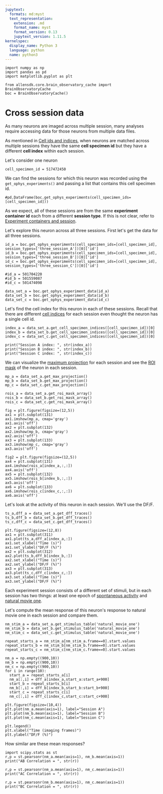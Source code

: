 ```yaml
---
jupytext:
  formats: md:myst
  text_representation:
    extension: .md
    format_name: myst
    format_version: 0.13
    jupytext_version: 1.11.5
kernelspec:
  display_name: Python 3
  language: python
  name: python3
---
```

```{code-cell} ipython3
import numpy as np
import pandas as pd
import matplotlib.pyplot as plt
```
```{code-cell} ipython3
from allensdk.core.brain_observatory_cache import BrainObservatoryCache
boc = BrainObservatoryCache()
```

# Cross session data

As many neurons are imaged across multiple session, many analyses require accessing data for those neurons from multiple data files. 

As mentioned in [Cell ids and indices](vc2p-session-data.md), when neurons are matched across multiple sessions they have the same <b>cell specimen id</b> but they have a different <b>cell index</b> within each session. 

Let's consider one neuron

```{code-cell} ipython3
cell_specimen_id = 517472450
```

We can find the sessions for which this neuron was recorded using the `get_ophys_experiments()` and passing a list that contains this cell specimen id.

```{code-cell} ipython3
#pd.DataFrame(boc.get_ophys_experiments(cell_specimen_ids=[cell_specimen_id]))
```

As we expect, all of these sessions are from the same <b>experiment container id</b> each from a different <b>session type</b>. If this is not clear, refer to [Experiment containers and session](experiment_containers_sessions).

Let's explore this neuron across all three sessions. First let's get the data for all three sessions.

```{code-cell} ipython3
id_a = boc.get_ophys_experiments(cell_specimen_ids=[cell_specimen_id], session_types=['three_session_A'])[0]['id']
id_b = boc.get_ophys_experiments(cell_specimen_ids=[cell_specimen_id], session_types=['three_session_B'])[0]['id']
id_c = boc.get_ophys_experiments(cell_specimen_ids=[cell_specimen_id], session_types=['three_session_C'])[0]['id']

#id_a = 501704220
#id_b = 501559087
#id_c = 501474098	

data_set_a = boc.get_ophys_experiment_data(id_a)
data_set_b = boc.get_ophys_experiment_data(id_b)
data_set_c = boc.get_ophys_experiment_data(id_c)
```

Let's find the cell index for this neuron in each of these sessions. Recall that there are different [cell indices](cell_ids_indices) for each session even thought the neuron has a single cell id.

```{code-cell} ipython3
index_a = data_set_a.get_cell_specimen_indices([cell_specimen_id])[0]
index_b = data_set_b.get_cell_specimen_indices([cell_specimen_id])[0]
index_c = data_set_c.get_cell_specimen_indices([cell_specimen_id])[0]

print("Session A index: ", str(index_a))
print("Session B index: ", str(index_b))
print("Session C index: ", str(index_c))
```

We can visualize the [maximum projection](maximum_projection) for each session and see the [ROI mask](roi_mask) of the neuron in each session.

```{code-cell} ipython3
mp_a = data_set_a.get_max_projection()
mp_b = data_set_b.get_max_projection()
mp_c = data_set_c.get_max_projection()

rois_a = data_set_a.get_roi_mask_array()
rois_b = data_set_b.get_roi_mask_array()
rois_c = data_set_c.get_roi_mask_array()

fig = plt.figure(figsize=(12,5))
ax1 = plt.subplot(131)
ax1.imshow(mp_a, cmap='gray')
ax1.axis('off')
ax2 = plt.subplot(132)
ax2.imshow(mp_b, cmap='gray')
ax2.axis('off')
ax3 = plt.subplot(133)
ax3.imshow(mp_c, cmap='gray')
ax3.axis('off')

fig2 = plt.figure(figsize=(12,5))
ax4 = plt.subplot(131)
ax4.imshow(rois_a[index_a,:,:])
ax4.axis('off')
ax5 = plt.subplot(132)
ax5.imshow(rois_b[index_b,:,:])
ax5.axis('off')
ax6 = plt.subplot(133)
ax6.imshow(rois_c[index_c,:,:])
ax6.axis('off')
```

Let's look at the activity of this neuron in each session. We'll use the DF/F.

```{code-cell} ipython3
ts_a,dff_a = data_set_a.get_dff_traces()
ts_b,dff_b = data_set_b.get_dff_traces()
ts_c,dff_c = data_set_c.get_dff_traces()

plt.figure(figsize=(12,8))
ax1 = plt.subplot(311)
ax1.plot(ts_a,dff_a[index_a,:])
ax1.set_xlabel("Time (s)")
ax1.set_ylabel("DF/F (%)")
ax2 = plt.subplot(312)
ax2.plot(ts_b,dff_b[index_b,:])
ax2.set_xlabel("Time (s)")
ax2.set_ylabel("DF/F (%)")
ax3 = plt.subplot(313)
ax3.plot(ts_c,dff_c[index_c,:])
ax3.set_xlabel("Time (s)")
ax3.set_ylabel("DF/F (%)")
```

Each experiment session consists of a different set of stimuli, but in each session has two things: at least one epoch of [spontaneous activity](spontaneous_activity) and [natural movie one](natural_movie).

Let's compute the mean response of this neuron's response to natural movie one in each session and compare them. 

```{code-cell} ipython3
nm_stim_a = data_set_a.get_stimulus_table('natural_movie_one')
nm_stim_b = data_set_b.get_stimulus_table('natural_movie_one')
nm_stim_c = data_set_c.get_stimulus_table('natural_movie_one')

repeat_starts_a = nm_stim_a[nm_stim_a.frame==0].start.values
repeat_starts_b = nm_stim_b[nm_stim_b.frame==0].start.values 
repeat_starts_c = nm_stim_c[nm_stim_c.frame==0].start.values

nm_a = np.empty((900,10))
nm_b = np.empty((900,10))
nm_c = np.empty((900,10))
for i in range(10):
  start_a = repeat_starts_a[i]
  nm_a[:,i] = dff_a[index_a,start_a:start_a+900]
  start_b = repeat_starts_b[i]
  nm_b[:,i] = dff_b[index_b,start_b:start_b+900]
  start_c = repeat_starts_c[i]
  nm_c[:,i] = dff_c[index_c,start_c:start_c+900]

plt.figure(figsize=(10,4))
plt.plot(nm_a.mean(axis=1), label="Session A")
plt.plot(nm_b.mean(axis=1), label="Session B")
plt.plot(nm_c.mean(axis=1), label="Session C")

plt.legend()
plt.xlabel("Time (imaging frames)")
plt.ylabel("DF/F (%)")
```

How similar are these mean responses?

```{code-cell} ipython3
import scipy.stats as st
r,p = st.pearsonr(nm_a.mean(axis=1), nm_b.mean(axis=1))
print("AB Correlation = ", str(r))

r,p = st.pearsonr(nm_a.mean(axis=1), nm_c.mean(axis=1))
print("AC Correlation = ", str(r))

r,p = st.pearsonr(nm_b.mean(axis=1), nm_c.mean(axis=1))
print("BC Correlation = ", str(r))
```

